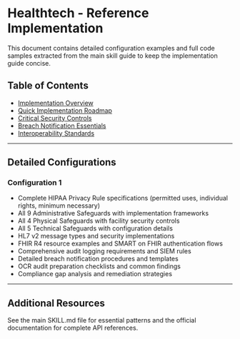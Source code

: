 # Healthtech - Reference Implementation

This document contains detailed configuration examples and full code samples extracted from the main skill guide to keep the implementation guide concise.

## Table of Contents

- [Implementation Overview](#implementation-overview)
- [Quick Implementation Roadmap](#quick-implementation-roadmap)
- [Critical Security Controls](#critical-security-controls)
- [Breach Notification Essentials](#breach-notification-essentials)
- [Interoperability Standards](#interoperability-standards)

---

## Detailed Configurations

### Configuration 1

- Complete HIPAA Privacy Rule specifications (permitted uses, individual rights, minimum necessary)
- All 9 Administrative Safeguards with implementation frameworks
- All 4 Physical Safeguards with facility security controls
- All 5 Technical Safeguards with configuration details
- HL7 v2 message types and security implementations
- FHIR R4 resource examples and SMART on FHIR authentication flows
- Comprehensive audit logging requirements and SIEM rules
- Detailed breach notification procedures and templates
- OCR audit preparation checklists and common findings
- Compliance gap analysis and remediation strategies


---

## Additional Resources

See the main SKILL.md file for essential patterns and the official documentation for complete API references.
